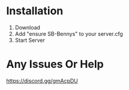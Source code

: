 
# Installation

1. Download 
2. Add "ensure SB-Bennys" to your server.cfg
3. Start Server 


# Any Issues Or Help 

https://discord.gg/gmAcpDU
